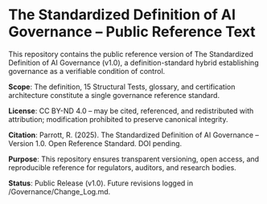 # The Standardized Definition of AI Governance – Public Reference Text

This repository contains the public reference version of The Standardized Definition of AI Governance (v1.0), a definition-standard hybrid establishing governance as a verifiable condition of control.

**Scope**: The definition, 15 Structural Tests, glossary, and certification architecture constitute a single governance reference standard.

**License**: CC BY-ND 4.0 – may be cited, referenced, and redistributed with attribution; modification prohibited to preserve canonical integrity.

**Citation**:
Parrott, R. (2025). The Standardized Definition of AI Governance – Version 1.0. Open Reference Standard. DOI pending.

**Purpose**: This repository ensures transparent versioning, open access, and reproducible reference for regulators, auditors, and research bodies.

**Status**: Public Release (v1.0). Future revisions logged in /Governance/Change_Log.md.
